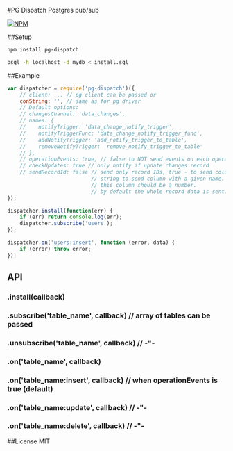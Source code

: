 #PG Dispatch
Postgres pub/sub

[![NPM](https://nodei.co/npm/pg-dispatch.png)](https://nodei.co/npm/pg-dispatch/)

##Setup
```bash
npm install pg-dispatch
```
```bash
psql -h localhost -d mydb < install.sql
```

##Example

```js
var dispatcher = require('pg-dispatch')({
    // client: ... // pg client can be passed or
    conString: '', // same as for pg driver
    // Default options:
    // changesChannel: 'data_changes',
    // names: {
    //    notifyTrigger: 'data_change_notify_trigger',
    //    notifyTriggerFunc: 'data_change_notify_trigger_func',
    //    addNotifyTrigger: 'add_notify_trigger_to_table',
    //    removeNotifyTrigger: 'remove_notify_trigger_to_table'
    // },
    // operationEvents: true, // false to NOT send events on each operation
    // checkUpdates: true // only notify if update changes record
    // sendRecordId: false // send only record IDs, true - to send column 'id',
                           // string to send column with a given name.
                           // this column should be a number.
                           // by default the whole record data is sent.
});

dispatcher.install(function(err) {
    if (err) return console.log(err);
    dispatcher.subscribe('users');
});

dispatcher.on('users:insert', function (error, data) {
	if (error) throw error;	
});
```
## API
### .install(callback)
### .subscribe('table_name', callback)   // array of tables can be passed
### .unsubscribe('table_name', callback) //  -"-
### .on('table_name', callback)
### .on('table_name:insert', callback) // when operationEvents is true (default)
### .on('table_name:update', callback) // -"-
### .on('table_name:delete', callback) // -"-

##License
MIT